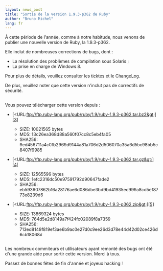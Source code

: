 ```yaml
---
layout: news_post
title: "Sortie de la version 1.9.3-p362 de Ruby"
author: "Bruno Michel"
lang: fr
---
```


À cette période de l\'année, comme à notre habitude, nous venons de
publier une nouvelle version de Ruby, la 1.9.3-p362.

Elle inclut de nombreuses corrections de bugs, dont :

* La résolution des problèmes de compilation sous Solaris ;
* La prise en charge de Windows 8.

Pour plus de détails, veuillez consulter les [ticktes][1] et le
[ChangeLog][2].

De plus, veuillez noter que cette version n\'inclut pas de correctifs de
sécurité.

## 

Vous pouvez télécharger cette version depuis :

* [&lt;URL:ftp://ftp.ruby-lang.org/pub/ruby/1.9/ruby-1.9.3-p362.tar.bz2&gt;][3]
  * SIZE: 10021565 bytes
  * MD5: 13c26ea368d88a560f07cc8c5eb4fa05
  * SHA256:
    9ed456711a4c0fb2969d9144a81a706d2d506070a35a6d5bc98bb5c8407f9985

* [&lt;URL:ftp://ftp.ruby-lang.org/pub/ruby/1.9/ruby-1.9.3-p362.tar.gz&gt;][4]
  * SIZE: 12565596 bytes
  * MD5: 1efc2316dc50e97591792d90647fade2
  * SHA256:
    eb593607862b16a28176ae6d086dbe3bd9bd41935ec999a8cd5ef8773e8239d6

* [&lt;URL:ftp://ftp.ruby-lang.org/pub/ruby/1.9/ruby-1.9.3-p362.zip&gt;][5]
  * SIZE: 13869324 bytes
  * MD5: 764d5e2d8149a7f424fc02089f8a7359
  * SHA256:
    713ed8149f819ef3ae6b9ac0e27d0c9ee26d3d78e44d42d02ce426d6cb18068d

## 

Les nombreux commiteurs et utilisateurs ayant remonté des bugs ont été
d\'une grande aide pour sortir cette version. Merci à tous.

Passez de bonnes fêtes de fin d\'année et joyeux hacking !



[1]: https://bugs.ruby-lang.org/projects/ruby-193/issues?set_filter=1&amp;status_id=5 
[2]: http://svn.ruby-lang.org/repos/ruby/tags/v1_9_3_362/ChangeLog 
[3]: ftp://ftp.ruby-lang.org/pub/ruby/1.9/ruby-1.9.3-p362.tar.bz2 
[4]: ftp://ftp.ruby-lang.org/pub/ruby/1.9/ruby-1.9.3-p362.tar.gz 
[5]: ftp://ftp.ruby-lang.org/pub/ruby/1.9/ruby-1.9.3-p362.zip 
